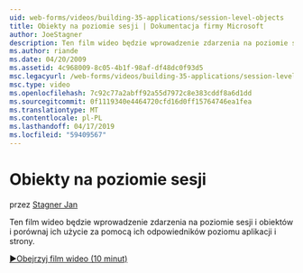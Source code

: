 ```yaml
---
uid: web-forms/videos/building-35-applications/session-level-objects
title: Obiekty na poziomie sesji | Dokumentacja firmy Microsoft
author: JoeStagner
description: Ten film wideo będzie wprowadzenie zdarzenia na poziomie sesji i obiektów i porównaj ich użycie za pomocą ich odpowiedników poziomu aplikacji i strony.
ms.author: riande
ms.date: 04/20/2009
ms.assetid: 4c968009-8c05-4b1f-98af-df48dc0f93d5
msc.legacyurl: /web-forms/videos/building-35-applications/session-level-objects
msc.type: video
ms.openlocfilehash: 7c92c77a2abff92a55d7972c8e383cddf8a6d1dd
ms.sourcegitcommit: 0f1119340e4464720cfd16d0ff15764746ea1fea
ms.translationtype: MT
ms.contentlocale: pl-PL
ms.lasthandoff: 04/17/2019
ms.locfileid: "59409567"
---
```

# <a name="session-level-objects"></a>Obiekty na poziomie sesji

przez [Stagner Jan](https://github.com/JoeStagner)

Ten film wideo będzie wprowadzenie zdarzenia na poziomie sesji i obiektów i porównaj ich użycie za pomocą ich odpowiedników poziomu aplikacji i strony.

[&#9654;Obejrzyj film wideo (10 minut)](https://channel9.msdn.com/Blogs/ASP-NET-Site-Videos/session-level-objects)
